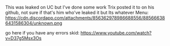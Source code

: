 This was leaked on UC but I've done some work Trix posted it to on his github, not sure if that's him who've leaked it but Its whatever Menu: https://cdn.discordapp.com/attachments/856362978986688556/885666386431586304/unknown.png














go here if you have any errors skid: https://www.youtube.com/watch?v=D37g5Msx3Os

